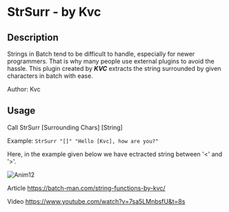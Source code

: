
# StrSurr - by Kvc
## Description
Strings in Batch tend to be difficult to handle, especially for newer programmers. That is why many people use external plugins to avoid the hassle. This plugin created by ***KVC*** extracts the string surrounded by given characters in batch with ease.

Author: Kvc

## Usage
Call StrSurr [Surrounding Chars] [String]

Example: 
`StrSurr "[]" "Hello [Kvc], how are you?"`

Here, in the example given below we have ectracted string between '<' and '>'.

![Anim12](https://user-images.githubusercontent.com/82807654/174768395-ead8eb51-8df4-4121-94a1-f31f1439910f.gif)




Article
https://batch-man.com/string-functions-by-kvc/

Video
https://www.youtube.com/watch?v=7sa5LMnbsfU&t=8s
